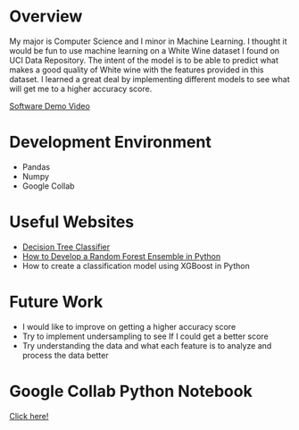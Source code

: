 # Overview

My major is Computer Science and I minor in Machine Learning. I thought it would be fun to use machine learning on a White Wine dataset I found on UCI Data Repository. The intent of the model is to be able to predict what makes a good quality of White wine with the features provided in this dataset. I learned a great deal by implementing different models to see what will get me to a higher accuracy score. 

[Software Demo Video](https://youtu.be/LQ7J26E7zes)

# Development Environment

- Pandas
- Numpy
- Google Collab


# Useful Websites
* [Decision Tree Classifier](https://scikit-learn.org/stable/modules/generated/sklearn.tree.DecisionTreeClassifier.html)
* [How to Develop a Random Forest Ensemble in Python](https://machinelearningmastery.com/random-forest-ensemble-in-python/)
* How to create a classification model using XGBoost in Python[](https://practicaldatascience.co.uk/machine-learning/how-to-create-a-classification-model-using-xgboost)

# Future Work

* I would like to improve on getting a higher accuracy score
* Try to implement undersampling to see If I could get a better score
* Try understanding the data and what each feature is to analyze and process the data better

# Google Collab Python Notebook
[Click here!](https://colab.research.google.com/gist/michelle80098/3e34aa74b7b0072c925f5b4f5ad91934/w07-module-adults.ipynb#scrollTo=k00p2pPZHV1i)

